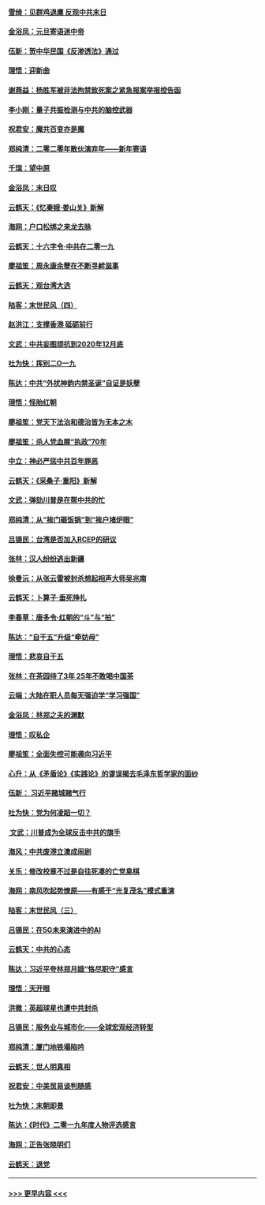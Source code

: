 #### [雪绮：见群鸡退鹰  反观中共末日](../pages/nsc993/n11762112.md?t=01021733) 
#### [金浴凤：元旦寄语迷中帝](../pages/nsc993/n11761788.md?t=01021733) 
#### [伍新：贺中华民国《反渗透法》通过](../pages/nsc993/n11761994.md?t=01021733) 
#### [理悟：迎新曲](../pages/nsc993/n11761152.md?t=01021733) 
#### [谢燕益：杨胜军被非法拘禁致死案之紧急报案举报控告函](../pages/nsc993/n11756134.md?t=01021733) 
#### [李小刚：量子共振检测与中共的脑控武器](../pages/nsc993/n11754518.md?t=01021733) 
#### [祝君安：魔共百变亦是魔](../pages/nsc993/n11754469.md?t=01021733) 
#### [郑纯清：二零二零年散伙演弃年——新年寄语](../pages/nsc993/n11754195.md?t=01021733) 
#### [千瑞：望中原](../pages/nsc993/n11754159.md?t=01021733) 
#### [金浴凤：末日叹](../pages/nsc993/n11752359.md?t=01021733) 
#### [云鹤天：《忆秦娥‧娄山关》新解](../pages/nsc993/n11752348.md?t=01021733) 
#### [海网：户口松绑之来龙去脉](../pages/nsc993/n11752328.md?t=01021733) 
#### [云鹤天：十六字令‧中共在二零一九](../pages/nsc993/n11752305.md?t=01021733) 
#### [廖祖笙：周永康余孽在不断寻衅滋事](../pages/nsc993/n11751013.md?t=01021733) 
#### [云鹤天：观台湾大选](../pages/nsc993/n11751007.md?t=01021733) 
#### [陆客：末世民风（四）](../pages/nsc993/n11749203.md?t=01021733) 
#### [赵洪江：支撑香港 砥砺前行](../pages/nsc993/n11748482.md?t=01021733) 
#### [文武：中共妄图顽抗到2020年12月底](../pages/nsc993/n11748446.md?t=01021733) 
#### [吐为快：挥别二O一九](../pages/nsc993/n11748411.md?t=01021733) 
#### [陈达：中共“外扰神韵内禁圣诞”自证是妖孽](../pages/nsc993/n11748226.md?t=01021733) 
#### [理悟：怪胎红朝](../pages/nsc993/n11748206.md?t=01021733) 
#### [廖祖笙：党天下法治和德治皆为无本之木](../pages/nsc993/n11748135.md?t=01021733) 
#### [廖祖笙：杀人党血腥“执政”70年](../pages/nsc993/n11745144.md?t=01021733) 
#### [中立：神必严惩中共百年罪恶](../pages/nsc993/n11744970.md?t=01021733) 
#### [云鹤天：《采桑子‧重阳》新解](../pages/nsc993/n11744948.md?t=01021733) 
#### [文武：弹劾川普是在帮中共的忙](../pages/nsc993/n11744758.md?t=01021733) 
#### [郑纯清：从“挨门砸饭锅”到“挨户堵炉眼”](../pages/nsc993/n11744745.md?t=01021733) 
#### [吕锡民：台湾是否加入RCEP的研议](../pages/nsc993/n11744701.md?t=01021733) 
#### [张林：汉人纷纷逃出新疆](../pages/nsc993/n11743530.md?t=01021733) 
#### [徐曼沅：从张云雷被封杀想起相声大师吴兆南](../pages/nsc993/n11741816.md?t=01021733) 
#### [云鹤天：卜算子‧垂死挣扎](../pages/nsc993/n11739956.md?t=01021733) 
#### [李春草：唐多令‧红朝的“斗”与“拍”](../pages/nsc993/n11739830.md?t=01021733) 
#### [陈达：“自干五”升级“牵妨母”](../pages/nsc993/n11739724.md?t=01021733) 
#### [理悟：悲哀自干五](../pages/nsc993/n11739547.md?t=01021733) 
#### [张林：在茶园待了3年 25年不敢喝中国茶](../pages/nsc993/n11739240.md?t=01021733) 
#### [云端：大陆在职人员每天强迫学“学习强国”](../pages/nsc993/n11738735.md?t=01021733) 
#### [金浴凤：林郑之夫的渊默](../pages/nsc993/n11737735.md?t=01021733) 
#### [理悟：叹私企](../pages/nsc993/n11737715.md?t=01021733) 
#### [廖祖笙：全面失控可能袭向习近平](../pages/nsc993/n11737704.md?t=01021733) 
#### [心升：从《矛盾论》《实践论》的谬误揭去毛泽东哲学家的面纱](../pages/nsc993/n11736962.md?t=01021733) 
#### [伍新： 习近平赌城赌气行](../pages/nsc993/n11736929.md?t=01021733) 
#### [吐为快：党为何凌蹈一切？](../pages/nsc993/n11736915.md?t=01021733) 
#### [ 文武：川普成为全球反击中共的旗手](../pages/nsc993/n11736882.md?t=01021733) 
#### [海风：中共废港立澳成闹剧](../pages/nsc993/n11735857.md?t=01021733) 
#### [关乐：修改校章不过是自往死凑的亡党臭棋](../pages/nsc993/n11735097.md?t=01021733) 
#### [海网：南风吹起势燎原——有感于“光复茂名”模式重演](../pages/nsc993/n11732308.md?t=01021733) 
#### [陆客：末世民风（三）](../pages/nsc993/n11732211.md?t=01021733) 
#### [吕锡民：在5G未来演进中的AI](../pages/nsc993/n11730010.md?t=01021733) 
#### [云鹤天：中共的心态](../pages/nsc993/n11729906.md?t=01021733) 
#### [陈达：习近平夸林郑月娥“恪尽职守”感言](../pages/nsc993/n11729881.md?t=01021733) 
#### [理悟：天开眼](../pages/nsc993/n11729699.md?t=01021733) 
#### [洪微：英超球星也遭中共封杀](../pages/nsc993/n11727243.md?t=01021733) 
#### [吕锡民：服务业与城市化——全球宏观经济转型](../pages/nsc993/n11725845.md?t=01021733) 
#### [郑纯清：厦门地铁塌陷吟](../pages/nsc993/n11725813.md?t=01021733) 
#### [云鹤天：世人明真相](../pages/nsc993/n11725621.md?t=01021733) 
#### [祝君安：中美贸易谈判随感](../pages/nsc993/n11725609.md?t=01021733) 
#### [吐为快：末朝即景](../pages/nsc993/n11723365.md?t=01021733) 
#### [陈达：《时代》二零一九年度人物评选感言](../pages/nsc993/n11723337.md?t=01021733) 
#### [海网：正告张晓明们](../pages/nsc993/n11723228.md?t=01021733) 
#### [云鹤天：退党](../pages/nsc993/n11723056.md?t=01021733) 

----
#### [ >>> 更早内容 <<< ](../indexes/nsc993-earlier.md)
